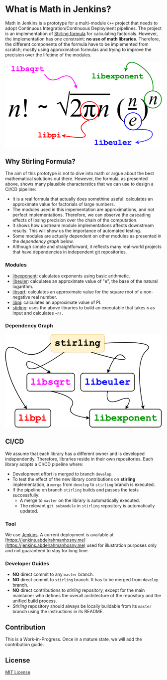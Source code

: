 # What is Math in Jenkins?

Math in Jenkins is a prototype for a multi-module `C++` project that needs to adopt Continuous Integration/Continuous Deployment pipelines. The project is an implementation of [Stirling formula](https://en.wikipedia.org/wiki/Stirling%27s_approximation) for calculating factorials. However, the implementation has one constraint: **no use of math libraries**. Therefore, the different components of the formula have to be implemented from scratch; mostly using approximation formulas and trying to improve the precision over the lifetime of the modules. 

![](doc/Stirling.png)


## Why Stirling Formula?
The aim of this prototype is not to dive into math or argue about the best mathematical solutions out there. However, the formula, as presented above, shows many plausible characterstics that we can use to design a CI/CD pipeline:

* It is a real formula that actually does somethine useful: calculates an approximate value for factorials of large numbers.
* The modules used in this impementation are approximations, and not perfect implementations. Therefore, we can observe the cascading effects of losing precision over the chain of the computation.
* It shows how upstream module implementations affects downstream results. This will show us the importance of automated testing.
* Some modules are actually dependent on other modules as presented in the *dependency graph* below.
* Although simple and straightforward, it reflects many real-world projects that have dependencies in independent git repositories.

### Modules

* [libexponent](https://github.com/mathinjenkins/libexponent): calculates exponents using basic arithmetic.
* [libeuler](https://github.com/mathinjenkins/libeuler): calculates an approximate value of "e", the base of the natural logarithm.
* [libsqrt](https://github.com/mathinjenkins/libsqrt): calculates an approximate value for the square root of a non-negative real number.
* [libpi](https://github.com/mathinjenkins/libpi): calculates an approximate value of PI.
* [stirling](https://github.com/mathinjenkins/stirling): uses the above libraries to build an executable that takes `n` as input and calculates `~n!`.

### Dependency Graph

![](doc/DependencyGraph.png)


## CI/CD
We assume that each library has a different owner and is developed independently. Therefore, libraries reside in their own repositories. Each library adopts a CI/CD pipeline where:

- Development effort is merged to branch `develop`.
- To test the effect of the new library contributions on **stirling** implementation, a `merge` from `develop` to `stirling` branch is executed.
- If the pipeline on branch `stirling` builds and passes the tests successfully:
    - A merge to `master` on the library is automatically executed.
    - The relevant `git submodule` in `stirling` repository is automatically updated.

### Tool
We use [Jenkins](https://jenkins.io/). A current deployment is available at [https://jenkins.abdelrahmanhosny.me](https://jenkins.abdelrahmanhosny.me) used for illustration purposes only and not guaranteed to stay for long time.

### Developer Guides
- **NO** direct commit to any `master` branch.
- **NO** direct commit to `stirling` branch. It has to be merged from `develop` branch.
- **NO** direct contributions to *stirling* repository, except for the main maintainer who defines the overall architecture of the repository and the unified build process.
- *Stirling* repository should always be locally buildable from its `master` branch using the instructions in its README.

## Contribution
This is a Work-in-Progress. Once in a mature state, we will add the contribution guide.

## License
[MIT License](https://github.com/mathinjenkins/README/blob/master/LICENSE)